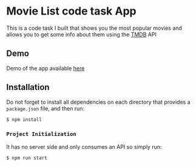 # Movie List code task App

This is a code task I built that shows you the most popular movies and allows you to get some info about them using the [TMDB](https://developer.themoviedb.org/docs/getting-started) API

## Demo

Demo of the app available [here](https://adria-movies-code-task.netlify.app/)

## Installation

Do not forget to install all dependencies on each directory that provides a `package.json` file, and then run:

```sh
$ npm install
```
### `Project Initialization`

It has no server side and only consumes an API so simply run:

```sh
$ npm run start
```



